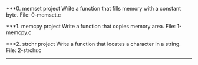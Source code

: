 ***0. memset project 
Write a function that fills memory with a constant byte.
File: 0-memset.c

***1. memcpy project
Write a function that copies memory area.
File: 1-memcpy.c

***2. strchr project
Write a function that locates a character in a string.
File: 2-strchr.c

***
